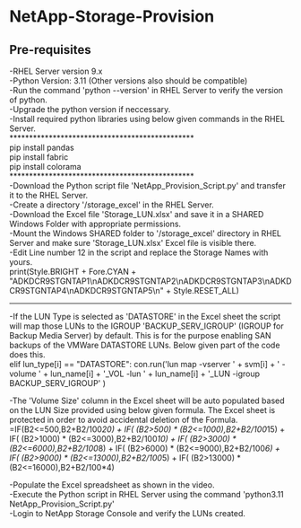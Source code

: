 # NetApp-Storage-Provision

Pre-requisites<br>
--------------------------------------------------------------------------------------------------------------------------
-RHEL Server version 9.x<br>
-Python Version: 3.11 (Other versions also should be compatible)<br>
-Run the command 'python --version' in RHEL Server to verify the version of python.<br>
-Upgrade the python version if neccessary.<br>
-Install required python libraries using below given commands in the RHEL Server.<br>
***********************************************<br>
pip install pandas<br>
pip install fabric<br>
pip install colorama<br>
***********************************************<br>
-Download the Python script file 'NetApp_Provision_Script.py' and transfer it to the RHEL Server.<br>
-Create a directory '/storage_excel' in the RHEL Server.<br>
-Download the Excel file 'Storage_LUN.xlsx' and save it in a SHARED Windows Folder with appropriate permissions.<br>
-Mount the Windows SHARED folder to '/storage_excel' directory in RHEL Server and make sure 'Storage_LUN.xlsx' Excel file is visible there.<br>
-Edit Line number 12 in the script and replace the Storage Names with yours.<br>
    print(Style.BRIGHT + Fore.CYAN + "ADKDCR9STGNTAP1\nADKDCR9STGNTAP2\nADKDCR9STGNTAP3\nADKDCR9STGNTAP4\nADKDCR9STGNTAP5\n"     + Style.RESET_ALL)<br>

--------------------------------------------------------------------------------------------------------------------------

-If the LUN Type is selected as 'DATASTORE' in the Excel sheet the script will map those LUNs to the IGROUP         'BACKUP_SERV_IGROUP' (IGROUP for Backup Media Server) by default. This is for the purpose enabling SAN backups of the VMWare DATASTORE LUNs. Below given part of the code does this.<br>
elif lun_type[i] == "DATASTORE":
    con.run('lun map -vserver ' + svm[i] + ' -volume ' + lun_name[i] + '_VOL -lun ' + lun_name[i] + '_LUN -igroup BACKUP_SERV_IGROUP' )<br>

-The 'Volume Size' column in the Excel sheet will be auto populated based on the LUN Size provided using below given formula. The Excel sheet is protected in order to avoid accidental deletion of the Formula.<br>
=IF(B2<=500,B2+B2/100*20) + IF( (B2>500) * (B2<=1000),B2+B2/100*15) + IF( (B2>1000) * (B2<=3000),B2+B2/100*10) + IF( (B2>3000) * (B2<=6000),B2+B2/100*8) + IF( (B2>6000) * (B2<=9000),B2+B2/100*6) + IF( (B2>9000) * (B2<=13000),B2+B2/100*5) + IF( (B2>13000) * (B2<=16000),B2+B2/100*4)<br>

-Populate the Excel spreadsheet as shown in the video.<br>
-Execute the Python script in RHEL Server using the command 'python3.11 NetApp_Provision_Script.py'<br>
-Login to NetApp Storage Console and verify the LUNs created.<br>
